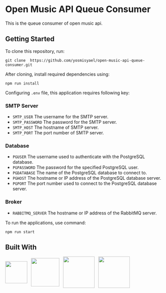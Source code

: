 # Open Music API Queue Consumer
This is the queue consumer of open music api.

## Getting Started
To clone this repository, run:
```shell
git clone  https://github.com/yosmisyael/open-music-api-queue-consumer.git
```
After cloning, install required dependencies using:
```shell
npm run install
```
Configuring `.env` file, this application requires following key:
### SMTP Server
- `SMTP_USER` The username for the SMTP server.
- `SMTP_PASSWORD` The password for the SMTP server.
- `SMTP_HOST` The hostname of SMTP server.
- `SMTP_PORT` The port number of SMTP server.
### Database
- `PGUSER` The username used to authenticate with the PostgreSQL database.
- `PGPASSWORD` The password for the specified PostgreSQL user.
- `PGDATABASE` The name of the PostgreSQL database to connect to.
- `PGHOST` The hostname or IP address of the PostgreSQL database server.
- `PGPORT` The port number used to connect to the PostgreSQL database server.
### Broker
- `RABBITMQ_SERVER` The hostname or IP address of the RabbitMQ server.

To run the applications, use command:
```shell
npm run start
```
## Built With
<div style="display: flex; align-items: center; gap: 12px">
    <img src="https://cdn.jsdelivr.net/gh/devicons/devicon@latest/icons/postgresql/postgresql-original.svg" width="70"/>
    <img src="https://cdn.jsdelivr.net/gh/devicons/devicon@latest/icons/nodejs/nodejs-original-wordmark.svg" width="90" />
    <img src="https://cdn.jsdelivr.net/gh/devicons/devicon@latest/icons/rabbitmq/rabbitmq-original-wordmark.svg" width="100"/>
    <img src="https://cdn.jsdelivr.net/gh/devicons/devicon@latest/icons/eslint/eslint-original-wordmark.svg" width="100"/>
</div>
